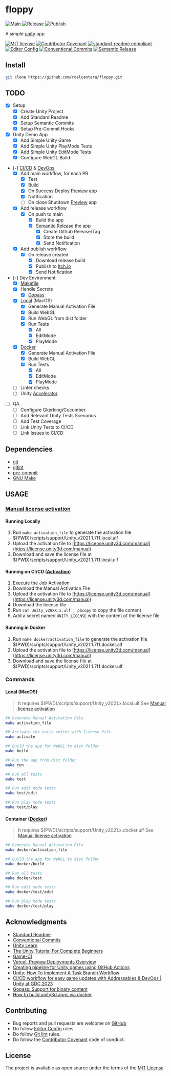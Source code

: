 # floppy

[![Main](https://github.com/roalcantara/floppy/actions/workflows/main.yml/badge.svg)](https://github.com/roalcantara/floppy/actions/workflows/main.yml)
[![Release](https://github.com/roalcantara/floppy/actions/workflows/release.yml/badge.svg)](https://github.com/roalcantara/floppy/actions/workflows/release.yml)
[![Publish](https://github.com/roalcantara/floppy/actions/workflows/publish.yml/badge.svg)](https://github.com/roalcantara/floppy/actions/workflows/publish.yml)

A simple [unity][9] app

[![MIT license](https://img.shields.io/badge/License-MIT-brightgreen.svg)](LICENSE) [![Contributor Covenant](https://img.shields.io/badge/Contributor%20Covenant-2.0-4baaaa.svg)][2] [![standard-readme compliant](https://img.shields.io/badge/readme%20style-standard-brightgreen.svg)][5] [![Editor Config](https://img.shields.io/badge/Editor%20Config-1.0.1-crimson.svg)][4] [![Conventional Commits](https://img.shields.io/badge/Conventional%20Commits-1.0.0-yellow.svg)][3] [![Semantic Release](https://img.shields.io/badge/%20%20%F0%9F%93%A6%F0%9F%9A%80-semantic--release-e10079.svg)][14]

## Install

```sh
git clone https://github.com/roalcantara/floppy.git
```

## TODO

- [x] Setup
  - [x] Create Unity Project
  - [x] Add Standard Readme
  - [x] Setup Semantic Commits
  - [x] Setup Pre-Commit Hooks
- [x] Unity Demo App
  - [x] Add Simple Unity Game
  - [x] Add Simple Unity PlayMode Tests
  - [x] Add Simple Unity EditMode Tests
  - [x] Configure WebGL Build
- [-] [CI/CD][19] & [DevOps][18]
  - [x] Add main workflow, for each PR
    - [x] Test
    - [x] Build
    - [x] On Success Deploy [Preview][17] app
    - [x] Notification
    - [ ] On close Shutdown [Preview][17] app
  - [x] Add release workflow
    - [x] On push to main
      - [x] Build the app
      - [x] [Semantic Release][14] the app
        - [x] Create Github Release/Tag
        - [x] Store the build
        - [x] Send Notification
  - [x] Add publish workflow
    - [x] On release created
      - [x] Download release build
      - [x] Publish to [Itch.io][15]
      - [x] Send Notification
- [-] Dev Environment
  - [x] [Makefile][20]
  - [x] Handle Secrets
    - [x] [Gopass][25]
  - [x] [Local][22] (MacOS)
    - [x] Generate Manual Activation File
    - [x] Build WebGL
    - [x] Run WebGL from dist folder
    - [x] Run Tests
      - [x] All
      - [x] EditMode
      - [x] PlayMode
  - [x] [Docker][27]
    - [x] Generate Manual Activation File
    - [x] Build WebGL
    - [x] Run Tests
      - [x] All
      - [x] EditMode
      - [x] PlayMode
  - [ ] Linter checks
  - [ ] Unity [Accelerator][21]
- [ ] QA
  - [ ] Configure Gkerking/Cucumber
  - [ ] Add Relevant Unity Tests Scenarios
  - [ ] Add Test Coverage
  - [ ] Link Unity Tests to CI/CD
  - [ ] Link Issues to CI/CD

## Dependencies

- [git][6]
- [gitint][7]
- [pre-commit][8]
- [GNU Make][20]

## USAGE

### [Manual license activation][23]

#### Running Locally

1. Run `make activation_file` to generate the activation file $(PWD)/scripts/support/Unity_v2021.1.7f1.local.alf
2. Upload the activation file to [https://license.unity3d.com/manual](https://license.unity3d.com/manual)
3. Download and save the license file at $(PWD)/scripts/support/Unity_v2021.1.7f1.local.ulf

#### Running on CI/CD ([Activation][24])

1. Execute the Job [Activation](https://github.com/roalcantara/floppy/actions/workflows/activation.yml)
2. Download the Manual Activation File
3. Upload the activation file to [https://license.unity3d.com/manual](https://license.unity3d.com/manual)
4. Download the license file
5. Run `cat Unity_v20XX.x.ulf | pbcopy` to copy the file content
6. Add a secret named `UNITY_LICENSE` with the content of the license file

#### Running in Docker

1. Run `make docker/activation_file` to generate the activation file $(PWD)/scripts/support/Unity_v2021.1.7f1.docker.alf
2. Upload the activation file to [https://license.unity3d.com/manual](https://license.unity3d.com/manual)
3. Download and save the license file at $(PWD)/scripts/support/Unity_v2021.1.7f1.docker.ulf

### Commands

#### [Local][22] (MacOS)

> It requires $(PWD)/scripts/support/Unity_v2021.x.local.ulf
> See [Manual license activation][23]

```sh
## Generate Manual Activation File
make activation_file

## Activate the unity editor with license file
make activate

## Build the app for WebGL to dist folder
make build

## Run the app from dist folder
make run

## Run all tests
make test

## Run edit mode tests
make test/edit

## Run play mode tests
make test/play
```

#### Container ([Docker][26])

> It requires $(PWD)/scripts/support/Unity_v2021.x.docker.ulf
> See [Manual license activation][24]

```sh
## Generate Manual Activation File
make docker/activation_file

## Build the app for WebGL to dist folder
make docker/build

## Run all tests
make docker/test

## Run edit mode tests
make docker/test/edit

## Run play mode tests
make docker/test/play
```

## Acknowledgments

- [Standard Readme][5]
- [Conventional Commits][7]
- [Unity Learn][10]
- [The Unity Tutorial For Complete Beginners][11]
- [Game-CI][12]
- [Vercel: Preview Deployments Overview][13]
- [Creating pipeline for Unity games using GitHub Actions][15]
- [Unity: How To Implement A Task Branch Workflow][16]
- [CI/CD workflow for easy game updates with Addressables & DevOps | Unity at GDC 2023][19]
- [Gopass: Support for binary content][25]
- [How to build unity3d apps via docker][28]

## Contributing

- Bug reports and pull requests are welcome on [GitHub][0]
- Do follow [Editor Config][4] rules.
- Do follow [Git lint][7] rules.
- Do follow the [Contributor Covenant][2] code of conduct.

## License

The project is available as open source under the terms of the [MIT][1] [License](LICENSE)

[0]: https://github.com/roalcantara/floppy
[1]: https://opensource.org/licenses/MIT 'Open Source Initiative'
[2]: https://contributor-covenant.org 'A Code of Conduct for Open Source Communities'
[3]: https://conventionalcommits.org 'Conventional Commits'
[4]: https://editorconfig.org 'EditorConfig'
[5]: https://github.com/RichardLitt/standard-readme 'Standard Readme'
[6]: https://git-scm.com 'Git'
[7]: https://jorisroovers.com/gitlint 'git commit message linter'
[8]: https://pre-commit.com 'A framework for managing and maintaining multi-language pre-commit hooks'
[9]: https://unity.com 'Unity is a cross-platform game engine developed by Unity Technologie'
[10]: https://learn.unity.com 'Unity Learn: Online learning platform that offers courses to help anyone learn to code'
[11]: https://youtu.be/XtQMytORBmM 'The Unity Tutorial For Complete Beginners'
[12]: https://game.ci 'Game-CI: the fastest and easiest way to automatically test and build games'
[13]: https://vercel.com/docs/concepts/deployments/preview-deployments 'Vercel: Preview Deployments Overview'
[14]: https://semantic-release.gitbook.io/semantic-release 'Semantic Release'
[15]: https://jaidengerig.medium.com/create-a-cd-pipeline-to-auto-publish-unity-games-from-github-to-itch-io-in-30-minutes-for-free-bae3b254283c 'Creating pipeline for Unity games using GitHub Actions'
[16]: https://unity.com/how-to/devops-task-branch-workflow#task-and-task-branch 'Unity: How To Implement A Task Branch Workflow'
[17]: https://www.uffizzi.com/preview-environments-guide 'The Definitive Guide to Preview Environments'
[18]: https://unity.com/solutions/devops-explained 'What Is Devops?'
[19]: https://youtu.be/TQBXx34Otfo 'CI/CD workflow for easy game updates with Addressables & DevOps | Unity at GDC 2023'
[20]: https://gnu.org/software/make 'GNU Make: A build automation tool'
[21]: https://docs.unity3d.com/Manual/UnityAccelerator.html 'A caching proxy agent that keeps copies of a team’s imported assets to speed up teamwork'
[22]: https://docs.unity3d.com/Manual/EditorCommandLineArguments.html 'Unity Editor command line arguments'
[23]: https://docs.unity3d.com/Manual/ManualActivationGuide.html 'Manual license activation'
[24]: https://game.ci/docs/github/activation 'Activation'
[25]: https://github.com/gopasspw/gopass/blob/master/docs/features.md#support-for-binary-content 'Gopass: Support for binary content'
[26]: https://docker.com 'Docker: build, share, and run modern applications'
[27]: https://game.ci/docs/docker/docker-images 'GameCI Docker images for Unity'
[28]: https://github.com/kubenstein/how-to-build-unity3d-apps-via-docker 'How to build unity3d apps via docker'
